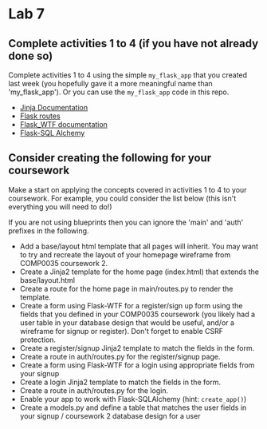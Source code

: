 # Lab 7

## Complete activities 1 to 4 (if you have not already done so)

Complete activities 1 to 4 using the simple `my_flask_app` that you created last week (you hopefully gave it a more
meaningful name than 'my_flask_app'). Or you can use the `my_flask_app` code in this repo.

- [Jinja Documentation](https://jinja.palletsprojects.com/en/3.0.x/templates/)
- [Flask routes](https://flask.palletsprojects.com/en/2.0.x/quickstart/#routing)
- [Flask_WTF documentation](https://flask-wtf.readthedocs.io/en/1.0.x/)
- [Flask-SQL Alchemy](https://flask-sqlalchemy.palletsprojects.com/en/2.x/quickstart/#a-minimal-application)

## Consider creating the following for your coursework

Make a start on applying the concepts covered in activities 1 to 4 to your coursework. For example, you could consider the list below (this
isn't everything you will need to do!)

If you are not using blueprints then you can ignore the 'main' and 'auth' prefixes in the following.

- Add a base/layout html template that all pages will inherit. You may want to try and recreate the layout of your
  homepage wireframe from COMP0035 coursework 2.
- Create a Jinja2 template for the home page (index.html) that extends the base/layout.html
- Create a route for the home page in main/routes.py to render the template.
- Create a form using Flask-WTF for a register/sign up form using the fields that you defined in your COMP0035
  coursework (you likely had a user table in your database design that would be useful, and/or a wireframe for signup or
  register). Don't forget to enable CSRF protection.
- Create a register/signup Jinja2 template to match the fields in the form.
- Create a route in auth/routes.py for the register/signup page.
- Create a form using Flask-WTF for a login using appropriate fields from your signup
- Create a login Jinja2 template to match the fields in the form.
- Create a route in auth/routes.py for the login.
- Enable your app to work with Flask-SQLAlchemy (hint: `create_app()`)
- Create a models.py and define a table that matches the user fields in your signup / coursework 2 database design for a
  user
